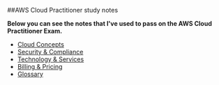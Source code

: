##AWS Cloud Practitioner study notes

**Below you can see the notes that I've used to pass on the AWS Cloud Practitioner Exam.**

- [Cloud Concepts ](Cloud_Concepts.md)
- [Security & Compliance ](Security_Compliance.md)
- [Technology & Services ](Tech_Services.md)
- [Billing & Pricing ](Billing_Pricing.md)
- [Glossary ](Glossary.md)
